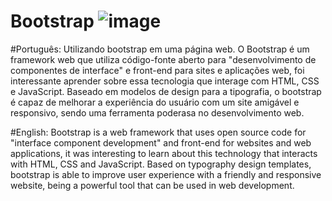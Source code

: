 # Bootstrap ![image](https://user-images.githubusercontent.com/85568654/183989282-47e0d59f-6557-4bd4-a78a-b2fd00b96e31.png)

#Português:
Utilizando bootstrap em uma página web.
O Bootstrap é um framework web que utiliza código-fonte aberto para "desenvolvimento de componentes de interface" e front-end para sites e aplicações web, foi interessante aprender sobre essa tecnologia que interage com HTML, CSS e JavaScript. Baseado em modelos de design para a tipografia, o bootstrap é capaz de melhorar a experiência do usuário com um site amigável e responsivo, sendo uma ferramenta poderasa no desenvolvimento web.

#English:
Bootstrap is a web framework that uses open source code for "interface component development" and front-end for websites and web applications, it was interesting to learn about this technology that interacts with HTML, CSS and JavaScript. Based on typography design templates, bootstrap is able to improve user experience with a friendly and responsive website, being a powerful tool that can be used in web development.

